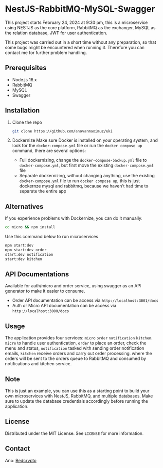 # NestJS-RabbitMQ-MySQL-Swagger

This project starts February 24, 2024 at 9:30 pm, this is a microservice using NESTJS as the core platform, RabbitMQ as the exchanger, MySQL as the relation database, JWT for user authentication.

This project was carried out in a short time without any preparation, so that some bugs might be encountered when running it. Therefore you can contact me for further problem handling.

## Prerequisites

- Node.js 18.x
- RabbitMQ
- MySQL
- Swagger

## Installation

1. Clone the repo

   ```sh
   git clone https://github.com/anovanmaximuz/uki
   ```

2. Dockernize
   Make sure Docker is installed on your operating system, and look for the `docker-compose.yml` file or run the `docker compose up` command, there are several options:
   - Full dockernizing, change the `docker-compose-backup.yml` file to `docker-compose.yml`, but first move the existing `docker-compose.yml` file
   - Separate dockernizing, without changing anything, use the existing `docker-compose.yml` file to run `docker compose up`, this is just dockernze mysql and rabbitmq, because we haven't had time to separate the entire app

## Alternatives
If you experience problems with Dockernize, you can do it manually:
   ```sh
   cd micro && npm install
   ```
Use this command below to run microservices
   ```sh
   npm start:dev
   npm start:dev order
   start:dev notification
   start:dev kitchen
   ```

## API Documentations
Available for auth/micro and order service, using swagger as an API generator to make it easier to consume.
- Order API documentation can be access via `http://localhost:3001/docs`
- Auth or Micro API documentation can be access via `http://localhost:3000/docs`
 
 

## Usage

The application provides four services: `micro` `order` `notification` `kitchen`. `micro` to handle user authentication, `order` to place an order, check the menu and status, `notification` tasked with sending order notification emails, `kitchen` receive orders and carry out order processing. where the orders will be sent to the orders queue to RabbitMQ and consumed by notifications and kitchen service.

## Note

This is just an example, you can use this as a starting point to build your own microservices with NestJS, RabbitMQ, and multiple databases. Make sure to update the database credentials accordingly before running the application.

## License

Distributed under the MIT License. See `LICENSE` for more information.

<!-- CONTACT -->

## Contact

Ano: [Bedcrypto](https://bedcrypto.com/)
